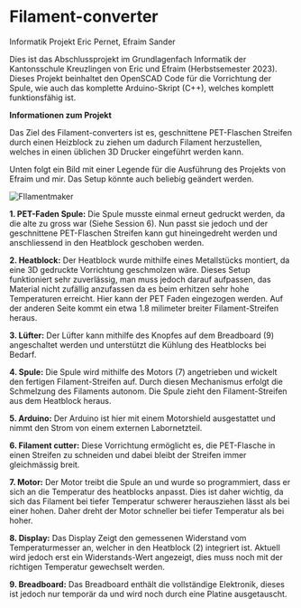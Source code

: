 # Filament-converter
Informatik Projekt Eric Pernet, Efraim Sander


Dies ist das Abschlussprojekt im Grundlagenfach Informatik der Kantonsschule Kreuzlingen von Eric und Efraim (Herbstsemester 2023). Dieses Projekt beinhaltet den OpenSCAD Code für die Vorrichtung der Spule, wie auch das komplette Arduino-Skript (C++), welches komplett funktionsfähig ist. 

**Informationen zum Projekt**

Das Ziel des Filament-converters ist es, geschnittene PET-Flaschen Streifen durch einen Heizblock zu ziehen um dadurch Filament herzustellen, welches in einen üblichen 3D Drucker eingeführt werden kann. 

Unten folgt ein Bild mit einer Legende für die Ausführung des Projekts von Efraim und mir. Das Setup könnte auch beliebig geändert werden. 

![FIlamentmaker](https://github.com/EricPernet/Filament-converter/assets/142325259/c59eba51-0d83-4b5b-847e-01949284855a)

**1. PET-Faden Spule:** Die Spule musste einmal erneut gedruckt werden, da die alte zu gross war (Siehe Session 6). Nun passt sie jedoch und der geschnittene PET-Flaschen Streifen kann gut hineingedreht werden und anschliessend in den Heatblock geschoben werden.

**2. Heatblock:** Der Heatblock wurde mithilfe eines Metallstücks montiert, da eine 3D gedruckte Vorrichtung geschmolzen wäre. Dieses Setup funktioniert sehr zuverlässig, man muss jedoch darauf aufpassen, das Material nicht zufällig anzufassen da es beim erhitzen sehr hohe Temperaturen erreicht. Hier kann der PET Faden eingezogen werden. Auf der anderen Seite kommt ein etwa 1.8 milimeter breiter Filament-Streifen heraus.

**3. Lüfter:** Der Lüfter kann mithilfe des Knopfes auf dem Breadboard (9) angeschaltet werden und unterstützt die Kühlung des Heatblocks bei Bedarf.

**4. Spule:** Die Spule wird mithilfe des Motors (7) angetrieben und wickelt den fertigen Filament-Streifen auf. Durch diesen Mechanismus erfolgt die Schmelzung des Filaments autonom. Die Spule zieht den Filament-Streifen aus dem Heatblock heraus.

**5. Arduino:** Der Arduino ist hier mit einem Motorshield ausgestattet und nimmt den Strom von einem externen Labornetzteil.

**6. Filament cutter:** Diese Vorrichtung ermöglicht es, die PET-Flasche in einen Streifen zu schneiden und dabei bleibt der Streifen immer gleichmässig breit.

**7. Motor:** Der Motor treibt die Spule an und wurde so programmiert, dass er sich an die Temperatur des heatblocks anpasst. Dies ist daher wichtig, da sich das Filament bei tiefer Temperatur schwerer herausziehen lässt als bei einer hohen. Daher dreht der Motor schneller bei tiefer Temperatur als bei hoher.

**8. Display:** Das Display Zeigt den gemessenen Widerstand vom Temperaturmesser an, welcher in den Heatblock (2) integriert ist. Aktuell wird jedoch erst ein Widerstands-Wert angezeigt, dies muss noch mit der richtigen Temperatur gewechselt werden.

**9. Breadboard:** Das Breadboard enthält die vollständige Elektronik, dieses ist jedoch nur temporär da und wird noch durch eine Platine ausgetauscht.

